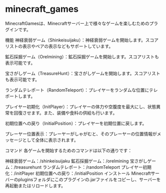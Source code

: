 # minecraft_games
MinecraftGamesは、Minecraftサーバー上で様々なゲームを楽しむためのプラグインです。

機能 神経衰弱ゲーム（Shinkeisuijaku）：神経衰弱ゲームを開始します。スコアリストの表示やペアの表示などもサポートしています。

鉱石採掘ゲーム（Orelmining）：鉱石採掘ゲームを開始します。スコアリストも表示可能です。

宝さがしゲーム（TreasureHunt）：宝さがしゲームを開始します。スコアリストも表示可能です。

ランダムテレポート（RandomTeleport）：プレイヤーをランダムな位置にテレポートします。

プレイヤー初期化（InitPlayer）：プレイヤーの体力や空腹度を最大にし、状態異常を回復させます。また、装備や食料の供給も行います。

初期位置への戻り（InitialPosition）：プレイヤーを初期位置に戻します。

プレーヤー位置表示：プレーヤーがしゃがむと、そのプレーヤーの位置情報がメッセージとして全体に表示されます。

コマンド 各ゲームを開始するためのコマンドは以下の通りです：

神経衰弱ゲーム：/shinkeisuijaku 鉱石採掘ゲーム：/orelmining 宝さがしゲーム：/treasurehunt ランダムテレポート：/randomTeleport プレイヤー初期化：/initPlayer 初期位置への戻り：/initialPosition インストール Minecraftサーバーのpluginsフォルダにこのプラグインの.jarファイルをコピーし、サーバーを再起動またはリロードします。
